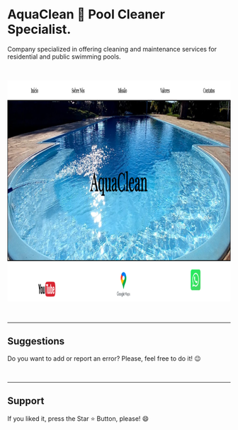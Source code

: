 # AquaClean 🌊 Pool Cleaner Specialist.

Company specialized in offering cleaning and maintenance services for residential and public swimming pools.

<br>

<p align="center"> <img height="500em" src="img/AquaClean.png" alt="website"> </p> 

<br>
<hr>
<h2> Suggestions </h2>
<p> Do you want to add or report an error? Please, feel free to do it! 😉 </p>

<br>
<hr>
<h2> Support </h2>
<p> If you liked it, press the Star ⭐ Button, please! 😄 </p>
